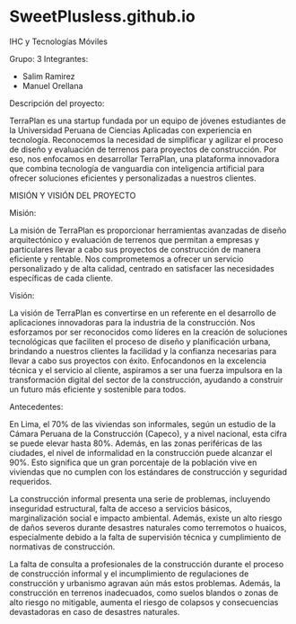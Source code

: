 # SweetPlusless.github.io
IHC y Tecnologías Móviles

Grupo: 3
Integrantes:
- Salim Ramirez
- Manuel Orellana

Descripción del proyecto:

TerraPlan es una startup fundada por un equipo de jóvenes estudiantes de la Universidad Peruana de Ciencias Aplicadas con experiencia en tecnología. Reconocemos la necesidad de simplificar y agilizar 
el proceso de diseño y evaluación de terrenos para proyectos de construcción. Por eso, nos enfocamos en desarrollar TerraPlan, una plataforma innovadora que combina tecnología de vanguardia con 
inteligencia artificial para ofrecer soluciones eficientes y personalizadas a nuestros clientes.

MISIÓN Y VISIÓN DEL PROYECTO

Misión:

La misión de TerraPlan es proporcionar herramientas avanzadas de diseño arquitectónico y evaluación de terrenos que permitan a empresas y particulares llevar a cabo sus proyectos de construcción de 
manera eficiente y rentable. Nos comprometemos a ofrecer un servicio personalizado y de alta calidad, centrado en satisfacer las necesidades específicas de cada cliente.

Visión:

La visión de TerraPlan es convertirse en un referente en el desarrollo de aplicaciones innovadoras para la industria de la construcción. Nos esforzamos por ser reconocidos como líderes 
en la creación de soluciones tecnológicas que faciliten el proceso de diseño y planificación urbana, brindando a nuestros clientes la facilidad y la confianza necesarias para llevar a 
cabo sus proyectos con éxito. Enfocandonos en la excelencia técnica y el servicio al cliente, aspiramos a ser una fuerza impulsora en la transformación digital del sector de la 
construcción, ayudando a construir un futuro más eficiente y sostenible para todos.

Antecedentes:

En Lima, el 70% de las viviendas son informales, según un estudio de la Cámara Peruana de la Construcción (Capeco), y a nivel nacional, esta cifra se puede elevar hasta 80%. Además, en 
las zonas periféricas de las ciudades, el nivel de informalidad en la construcción puede alcanzar el 90%. Esto significa que un gran porcentaje de la población vive en viviendas que no 
cumplen con los estándares de construcción y seguridad requeridos.

La construcción informal presenta una serie de problemas, incluyendo inseguridad estructural, falta de acceso a servicios básicos, marginalización social e impacto ambiental. Además, 
existe un alto riesgo de daños severos durante desastres naturales como terremotos o huaicos, especialmente debido a la falta de supervisión técnica y cumplimiento de normativas de 
construcción.

La falta de consulta a profesionales de la construcción durante el proceso de construcción informal y el incumplimiento de regulaciones de construcción y urbanismo agravan aún más estos 
problemas. Además, la construcción en terrenos inadecuados, como suelos blandos o zonas de alto riesgo no mitigable, aumenta el riesgo de colapsos y consecuencias devastadoras en caso de 
desastres naturales.
